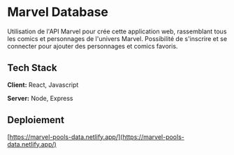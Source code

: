 
# Marvel Database

Utilisation de l'API Marvel pour crée cette application web, rassemblant tous les comics et personnages de l'univers Marvel. Possibilité de s'inscrire et se connecter pour ajouter des personnages et comics favoris.

## Tech Stack

**Client:** React, Javascript

**Server:** Node, Express


## Deploiement

[https://marvel-pools-data.netlify.app/](https://marvel-pools-data.netlify.app/)
